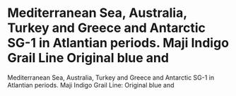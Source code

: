 # Mediterranean Sea, Australia, Turkey and Greece and Antarctic SG-1 in Atlantian periods. Maji Indigo Grail Line Original blue and

Mediterranean Sea, Australia, Turkey and Greece and Antarctic SG-1 in Atlantian periods. Maji Indigo Grail Line: Original blue and
